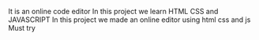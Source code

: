 It is an online code editor
In this project we learn HTML CSS and JAVASCRIPT
In this project we made an online editor using html css and js
Must try
